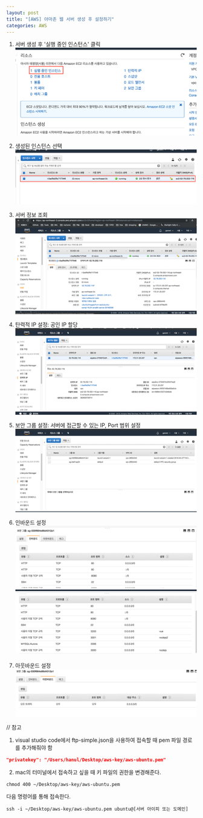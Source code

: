 ```yaml
---
layout: post
title: "[AWS] 아마존 웹 서버 생성 후 설정하기"
categories: AWS
---
```


1) 서버 생성 후 '실행 중인 인스턴스' 클릭
![img1](/img/2019-08-12-aws-setting-1.png)

2) 생성된 인스턴스 선택
![img2](/img/2019-08-12-aws-setting-2.png)

3) 서버 정보 조회
![img3](/img/2019-08-12-aws-setting-3.png)

4) 탄력적 IP 설정: 공인 IP 할당
![img4](/img/2019-08-12-aws-setting-4.png)

5) 보안 그룹 설정: 서버에 접근할 수 있는 IP, Port 범위 설정
![img5](/img/2019-08-12-aws-setting-5.png)

6) 인바운드 설정
![img6](/img/2019-08-12-aws-setting-6.png)
![img7](/img/2019-08-12-aws-setting-7.png)

7) 아웃바운드 설정
![img8](/img/2019-08-12-aws-setting-8.png)


// 참고
1) visual studio code에서 ftp-simple.json을 사용하여 접속할 때 pem 파일 경로를 추가해줘야 함
```json
"privatekey": "/Users/hanul/Desktop/aws-key/aws-ubuntu.pem"
```

2) mac의 터미널에서 접속하고 싶을 때
키 파일의 권한을 변경해준다.
```
chmod 400 ~/Desktop/aws-key/aws-ubuntu.pem
```
다음 명령어를 통해 접속한다.
```
ssh -i ~/Desktop/aws-key/aws-ubuntu.pem ubuntu@[서버 아이피 또는 도메인]
```